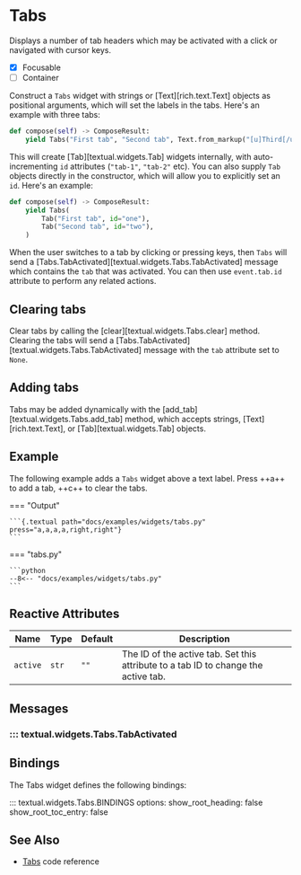 # Tabs

Displays a number of tab headers which may be activated with a click or navigated with cursor keys.

- [x] Focusable
- [ ] Container

Construct a `Tabs` widget with strings or [Text][rich.text.Text] objects as positional arguments, which will set the labels in the tabs. Here's an example with three tabs:

```python
def compose(self) -> ComposeResult:
    yield Tabs("First tab", "Second tab", Text.from_markup("[u]Third[/u] tab"))
```

This will create [Tab][textual.widgets.Tab] widgets internally, with auto-incrementing `id` attributes (`"tab-1"`, `"tab-2"` etc).
You can also supply `Tab` objects directly in the constructor, which will allow you to explicitly set an `id`. Here's an example:

```python
def compose(self) -> ComposeResult:
    yield Tabs(
        Tab("First tab", id="one"),
        Tab("Second tab", id="two"),
    )
```

When the user switches to a tab by clicking or pressing keys, then `Tabs` will send a [Tabs.TabActivated][textual.widgets.Tabs.TabActivated] message which contains the `tab` that was activated.
You can then use `event.tab.id` attribute to perform any related actions.

## Clearing tabs

Clear tabs by calling the [clear][textual.widgets.Tabs.clear] method. Clearing the tabs will send a [Tabs.TabActivated][textual.widgets.Tabs.TabActivated] message with the `tab` attribute set to `None`.

## Adding tabs

Tabs may be added dynamically with the [add_tab][textual.widgets.Tabs.add_tab] method, which accepts strings, [Text][rich.text.Text], or [Tab][textual.widgets.Tab] objects.

## Example

The following example adds a `Tabs` widget above a text label. Press ++a++ to add a tab, ++c++ to clear the tabs.

=== "Output"

    ```{.textual path="docs/examples/widgets/tabs.py" press="a,a,a,a,right,right"}
    ```

=== "tabs.py"

    ```python
    --8<-- "docs/examples/widgets/tabs.py"
    ```


## Reactive Attributes

| Name     | Type  | Default | Description                                                                        |
| -------- | ----- | ------- | ---------------------------------------------------------------------------------- |
| `active` | `str` | `""`    | The ID of the active tab. Set this attribute to a tab ID to change the active tab. |


## Messages

### ::: textual.widgets.Tabs.TabActivated

## Bindings

The Tabs widget defines the following bindings:

::: textual.widgets.Tabs.BINDINGS
    options:
      show_root_heading: false
      show_root_toc_entry: false

## See Also

- [Tabs](../api/tabs.md) code reference
